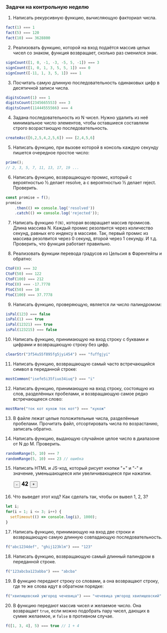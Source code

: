 ### Задачи на контрольную неделю

1. Написать рекурсивную функцию, вычисляющую факториал числа.

```js
fact(1) === 1
fact(5) === 120
fact(10) === 3628800
```

2. Реализовать функцию, которой на вход подаётся массив целых чисел со знаком,
функция возвращает, сколько раз сменился знак.

```js
signCount([1, 0, -1, -3, -5, 5, -1]) === 3
signCount([1, 0, 1, 3, 5, 5, 1]) === 0
signCount([-11, 1, 3, 5, 1]) === 1
```

3. Посчитать самую длинную последовательность одинаковых цифр в десятичной записи числа.

```js
digitsCount(1) === 1
digitsCount(2345665553) === 3
digitsCount(11444555566) === 4
```

4. Задана последовательность из N чисел. Нужно удалить из неё минимальное число элементов,
чтобы оставшиеся составляли строго возрастающую последовательность.

```js
createAsc([6,2,5,4,2,5,6]) === [2,4,5,6]
```

5. Написать функцию, при вызове которой в консоль каждую секунду пишется очередное простое число:

```js
prime();
// 2, 3, 5, 7, 11, 13, 17, 19 ...
```

6. Написать функцию, возвращающую промис, который с вероятностью ½ делает resolve,
   а с вероятностью ½ делает reject. Проверить.

```js
const promise = f();
promise
    .then(() => console.log('resolved'))
    .catch(() => console.log('rejected'));
```

7. Написать функцию `f(N)`, которая возвращает массив промисов. Длина массива N.
   Каждый промис резолвится через количество секунд, равных его индексу в массиве.
   Так, первый промис из массива резолвится через 0 секунд, второй через 1 секунду. И т.д.
   Проверить, что функция работает правильно.

8. Реализовать функции перевода градусов из Цельсия в Фаренгейты и обратно:

```js
CtoF(0) === 32
CtoF(50) === 122
CtoF(100) === 212
FtoC(0) === -17.7778
FtoC(50) === 10
FtoC(100) === 37.7778
```

9. Написать функцию, проверяющую, является ли число палиндромом:
```js
isPal(123) === false
isPal(1) === true
isPal(12321) === true
isPal(123215) === false
```

10. Написать функцию, принимающую на вход строку с буквами и цифрами и возвращающую 
    строку без цифр.

```js
clearStr("3f54u55f895fg5jyi454") === "fuffgjyi"
```

11. Написать функцию, возвращающую самый часто встречающийся символ в переданной строке:

```js
mostCommon("isefe5i35fiuo34iuq") === "i"
```

12. Написать функцию, принимающую на вход строку, состоящую из слов, разделённых пробелами,
    и возвращающую самое редко встречающееся слово:
    
```js
mostRare("ток кот кукож ток кот") === "кукож"
```

13. В файле лежат целые положительные числа, разделённые пробелами. Прочитать файл,
    отсортировать числа по возрастанию, записать обратно.

14. Написать функцию, выдающую случайное целое число в диапазоне от N до M. Проверить.

```js
randomRange(5, 10) === 7
randomRange(5, 10) === 23 // ошибка 
```

15. Написать HTML и JS-код, который рисует кнопки "+" и "-" и значение, уменьшающееся или увеличивающееся при нажатии.

    ![counter](src/assets/programs/counter.png) 

16. Что выведет этот код? Как сделать так, чтобы он вывел 1, 2, 3?

```js
let i;
for(i = 1; i <= 3; i++) {
  setTimeout(() => console.log(i), 1000);
}
```

17. Написать функцию, принимающую на вход две строки и возвращающую самую длинную
    совпадающую последовательность.

```js
f("abc1234def", "ghij123klm") === "123"
```

18. Написать функцию, возвращающую самый длинный палиндром в переданной строке.

```js
f("123abcba123abba") === "abcba"
```

19. В функцию передают строку со словами, а она возвращают строку, где те же слова
    идут в обратном порядке:

```js
f("хвилищевский ужгород чечевица") === "чечевица ужгород хвилищевский"
```

20. В функцию передают массив чисел и желаемое число. Она возвращает `true`, если можно
    подобрать пару чисел, дающих в сумме желаемое, и `false` в противном случае.

```js
f([1, 3, 4], 5) === true // 1 + 4
```

